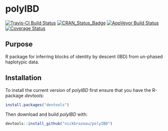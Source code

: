 # polyIBD
[![Travis-CI Build Status](https://travis-ci.org/nickbrazeau/polyIBD.svg?branch=master)](https://travis-ci.org/nickbrazeau/polyIBD)
[![CRAN_Status_Badge](http://www.r-pkg.org/badges/version/polyIBD)](https://cran.r-project.org/package=polyIBD)
[![AppVeyor Build Status](https://ci.appveyor.com/api/projects/status/github/nickbrazeau/polyIBD?branch=master&svg=true)](https://ci.appveyor.com/project/nickbrazeau/polyIBD)
[![Coverage Status](https://img.shields.io/codecov/c/github/nickbrazeau/polyIBD/master.svg)](https://codecov.io/github/nickbrazeau/polyIBD?branch=master)

## Purpose 
  
R package for inferring blocks of identity by descent (IBD) from un-phased haplotypic data.
  

## Installation 
To install the current version of _polyIBD_ first ensure that you have the R-package _devtools_:
``` r
install.packages("devtools")
```

Then download and build _polyIBD_ with: 
``` r
devtools::install_github("nickbrazeau/polyIBD")
```
